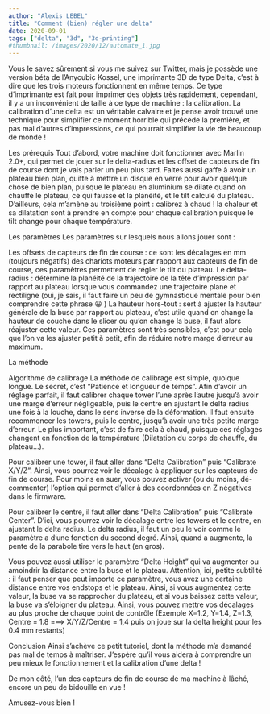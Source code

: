 ```yaml
---
author: "Alexis LEBEL"
title: "Comment (bien) régler une delta"
date: 2020-09-01
tags: ["delta", "3d", "3d-printing"]
#thumbnail: /images/2020/12/automate_1.jpg
---
```


Vous le savez sûrement si vous me suivez sur Twitter, mais je possède une version béta de l’Anycubic Kossel, une imprimante 3D de type Delta, c’est à dire que les trois moteurs fonctionnent en même temps. Ce type d’imprimante est fait pour imprimer des objets très rapidement, cependant, il y a un inconvénient de taille à ce type de machine : la calibration. La calibration d’une delta est un véritable calvaire et je pense avoir trouvé une technique pour simplifier ce moment horrible qui précède la première, et pas mal d’autres d’impressions, ce qui pourrait simplifier la vie de beaucoup de monde !

Les prérequis
Tout d’abord, votre machine doit fonctionner avec Marlin 2.0+, qui permet de jouer sur le delta-radius et les offset de capteurs de fin de course dont je vais parler un peu plus tard. Faites aussi gaffe à avoir un plateau bien plan, quitte à mettre un disque en verre pour avoir quelque chose de bien plan, puisque le plateau en aluminium se dilate quand on chauffe le plateau, ce qui fausse et la planéité, et le tilt calculé du plateau. D’ailleurs, cela m’amène au troisième point : calibrez à chaud ! la chaleur et sa dilatation sont à prendre en compte pour chaque calibration puisque le tilt change pour chaque température.

Les paramètres
Les paramètres sur lesquels nous allons jouer sont :

Les offsets de capteurs de fin de course : ce sont les décalages en mm (toujours négatifs) des chariots moteurs par rapport aux capteurs de fin de course, ces paramètres permettent de régler le tilt du plateau.
Le delta-radius : détermine la planéité de la trajectoire de la tête d’impression par rapport au plateau lorsque vous commandez une trajectoire plane et rectiligne (oui, je sais, il faut faire un peu de gymnastique mentale pour bien comprendre cette phrase 😀 )
La hauteur hors-tout : sert à ajuster la hauteur générale de la buse par rapport au plateau, c’est utile quand on change la hauteur de couche dans le slicer ou qu’on change la buse, il faut alors réajuster cette valeur.
Ces paramètres sont très sensibles, c’est pour cela que l’on va les ajuster petit à petit, afin de réduire notre marge d’erreur au maximum.

La méthode

Algorithme de calibrage
La méthode de calibrage est simple, quoique longue. Le secret, c’est “Patience et longueur de temps”. Afin d’avoir un réglage parfait, il faut calibrer chaque tower l’une après l’autre jusqu’à avoir une marge d’erreur négligeable, puis le centre en ajustant le delta radius une fois à la louche, dans le sens inverse de la déformation. Il faut ensuite recommencer les towers, puis le centre, jusqu’à avoir une très petite marge d’erreur. Le plus important, c’est de faire cela à chaud, puisque ces réglages changent en fonction de la température (Dilatation du corps de chauffe, du plateau…).

Pour calibrer une tower, il faut aller dans “Delta Calibration” puis “Calibrate X/Y/Z”. Ainsi, vous pourrez voir le décalage à appliquer sur les capteurs de fin de course. Pour moins en suer, vous pouvez activer (ou du moins, dé-commenter) l’option qui permet d’aller à des coordonnées en Z négatives dans le firmware.

Pour calibrer le centre, il faut aller dans “Delta Calibration” puis “Calibrate Center”. D’ici, vous pourrez voir le décalage entre les towers et le centre, en ajustant le delta radius. Le delta radius, il faut un peu le voir comme le paramètre a d’une fonction du second degré. Ainsi, quand a augmente, la pente de la parabole tire vers le haut (en gros).

Vous pouvez aussi utiliser le paramètre “Delta Height” qui va augmenter ou amoindrir la distance entre la buse et le plateau. Attention, ici, petite subtilité : il faut penser que peut importe ce paramètre, vous avez une certaine distance entre vos endstops et le plateau. Ainsi, si vous augmentez cette valeur, la buse va se rapprocher du plateau, et si vous baissez cette valeur, la buse va s’éloigner du plateau. Ainsi, vous pouvez mettre vos décalages au plus proche de chaque point de contrôle (Exemple X=1.2, Y=1.4, Z=1.3, Centre = 1.8 ===> X/Y/Z/Centre = 1,4 puis on joue sur la delta height pour les 0.4 mm restants)

Conclusion
Ainsi s’achève ce petit tutoriel, dont la méthode m’a demandé pas mal de temps à maîtriser. J’espère qu’il vous aidera à comprendre un peu mieux le fonctionnement et la calibration d’une delta !

De mon côté, l’un des capteurs de fin de course de ma machine à lâché, encore un peu de bidouille en vue !

Amusez-vous bien !